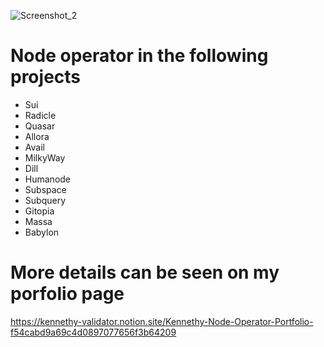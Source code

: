 
![Screenshot_2](https://github.com/user-attachments/assets/963600fd-09ed-490c-961a-f2222eb94ff6)

# Node operator in the following projects
- Sui
- Radicle
- Quasar
- Allora
- Avail
- MilkyWay
- Dill
- Humanode
- Subspace
- Subquery
- Gitopia
- Massa
- Babylon

# More details can be seen on my porfolio page
https://kennethy-validator.notion.site/Kennethy-Node-Operator-Portfolio-f54cabd9a69c4d0897077656f3b64209
